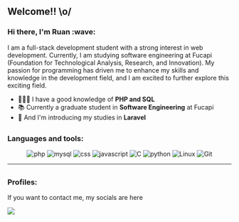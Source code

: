 ## Welcome!! \o/

<div>

  <h3>Hi there, I'm Ruan :wave: </h3>

  I am a full-stack development student with a strong interest in web development. Currently, I am studying software engineering at Fucapi (Foundation for Technological Analysis, Research, and Innovation). My passion for programming has driven me to enhance my skills and knowledge in the development field, and I am excited to further explore this exciting field.
  <br> 
</div>


- 👩🏻‍💻 I have a good knowledge of **PHP and SQL**
- 📚 Currently a graduate student in **Software Engineering** at Fucapi
- 🌱 And I'm introducing my studies in **Laravel**


##

### Languages and tools:

  <div align="center">
      <img alt="php" src="https://img.shields.io/badge/php-00000F?style=for-the-badge&logo=php">
      <img alt="mysql" src="https://img.shields.io/badge/MySQL-00000F?style=for-the-badge&logo=mysql&logoColor=white">
      <img alt="css" src="https://img.shields.io/badge/CSS-00000F?style=for-the-badge&logo=css3">
      <img alt="javascript" src="https://img.shields.io/badge/JavaScript-00000F?style=for-the-badge&logo=javascript">
      <img alt="C" src="https://img.shields.io/badge/c-00000F?style=for-the-badge&logo=c">
      <img alt="python" src="https://img.shields.io/badge/python-00000F?style=for-the-badge&logo=python">
      <img alt="Linux" src="https://img.shields.io/badge/linux-00000F?style=for-the-badge&logo=linux">
      <img alt="Git" src="https://img.shields.io/badge/git-00000F?style=for-the-badge&logo=git">
    </div>
    <hr height="1">
  </div>





##

### Profiles:

If you want to contact me, my socials are here

<a href="https://www.linkedin.com/in/ruanppereira/"><img src="https://img.shields.io/badge/linkedin-%230077B5.svg?style=for-the-badge&logo=linkedin&logoColor=white"/></a>


<!--

Here are some ideas to get you started:

- 🔭 I’m currently working on ...
- 🌱 I’m currently learning ...
- 👯 I’m looking to collaborate on ...
- 🤔 I’m looking for help with ...
- 💬 Ask me about ...
- 📫 How to reach me: ...
- 😄 Pronouns: ...
- ⚡ Fun fact: ...
-->
